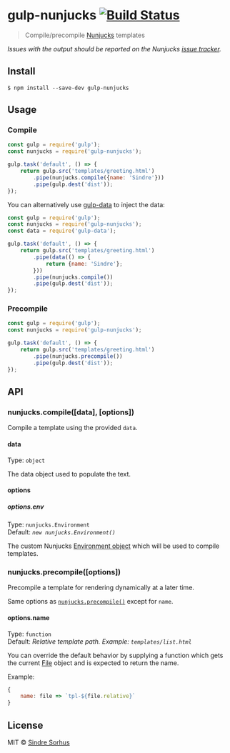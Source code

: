 # gulp-nunjucks [![Build Status](https://travis-ci.org/sindresorhus/gulp-nunjucks.svg?branch=master)](https://travis-ci.org/sindresorhus/gulp-nunjucks)

> Compile/precompile [Nunjucks](https://mozilla.github.io/nunjucks/) templates

*Issues with the output should be reported on the Nunjucks [issue tracker](https://github.com/mozilla/nunjucks/issues).*


## Install

```
$ npm install --save-dev gulp-nunjucks
```


## Usage

### Compile

```js
const gulp = require('gulp');
const nunjucks = require('gulp-nunjucks');

gulp.task('default', () => {
	return gulp.src('templates/greeting.html')
		.pipe(nunjucks.compile({name: 'Sindre'}))
		.pipe(gulp.dest('dist'));
});
```

You can alternatively use [gulp-data](https://github.com/colynb/gulp-data) to inject the data:

```js
const gulp = require('gulp');
const nunjucks = require('gulp-nunjucks');
const data = require('gulp-data');

gulp.task('default', () => {
	return gulp.src('templates/greeting.html')
		.pipe(data(() => {
			return {name: 'Sindre'};
		}))
		.pipe(nunjucks.compile())
		.pipe(gulp.dest('dist'));
});
```

### Precompile

```js
const gulp = require('gulp');
const nunjucks = require('gulp-nunjucks');

gulp.task('default', () => {
	return gulp.src('templates/greeting.html')
		.pipe(nunjucks.precompile())
		.pipe(gulp.dest('dist'));
});
```


## API

### nunjucks.compile([data], [options])

Compile a template using the provided `data`.

#### data

Type: `object`

The data object used to populate the text.

#### options

##### options.env

Type: `nunjucks.Environment`  
Default: *`new nunjucks.Environment()`*

The custom Nunjucks [Environment object](https://mozilla.github.io/nunjucks/api.html#environment) which will be used to compile templates.

### nunjucks.precompile([options])

Precompile a template for rendering dynamically at a later time.

Same options as [`nunjucks.precompile()`](https://mozilla.github.io/nunjucks/api.html#precompile) except for `name`.

#### options.name

Type: `function`  
Default: *Relative template path. Example: `templates/list.html`*

You can override the default behavior by supplying a function which gets the current [File](https://github.com/wearefractal/vinyl#constructoroptions) object and is expected to return the name.

Example:

```js
{
	name: file => `tpl-${file.relative}`
}
```


## License

MIT © [Sindre Sorhus](http://sindresorhus.com)
